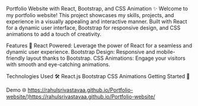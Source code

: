 Portfolio Website with React, Bootstrap, and CSS Animation ✨
Welcome to my portfolio website! This project showcases my skills, projects, and experience in a visually appealing and interactive manner. 
Built with React for a dynamic user interface, Bootstrap for responsive design, and CSS animations to add a touch of creativity.


Features 🚀
React Powered: Leverage the power of React for a seamless and dynamic user experience.
Bootstrap Design: Responsive and mobile-friendly layout thanks to Bootstrap.
CSS Animations: Engage your visitors with smooth and eye-catching animations.


Technologies Used 🛠️
React.js
Bootstrap
CSS Animations
Getting Started 🌟


Demo 🌐
https://rahulsrivastavaa.github.io/Portfolio-website/)https://rahulsrivastavaa.github.io/Portfolio-website/
